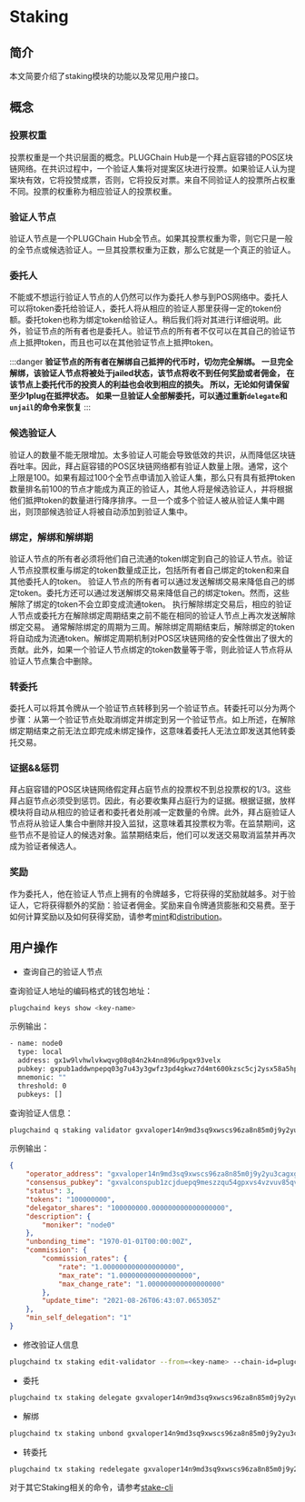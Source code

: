 # Staking

## 简介

本文简要介绍了staking模块的功能以及常见用户接口。

## 概念

### 投票权重

投票权重是一个共识层面的概念。PLUGChain Hub是一个拜占庭容错的POS区块链网络。在共识过程中，一个验证人集将对提案区块进行投票。如果验证人认为提案块有效，它将投赞成票，否则，它将投反对票。来自不同验证人的投票所占权重不同。投票的权重称为相应验证人的投票权重。

### 验证人节点

验证人节点是一个PLUGChain Hub全节点。如果其投票权重为零，则它只是一般的全节点或候选验证人。一旦其投票权重为正数，那么它就是一个真正的验证人。

### 委托人

不能或不想运行验证人节点的人仍然可以作为委托人参与到POS网络中。委托人可以将token委托给验证人，委托人将从相应的验证人那里获得一定的token份额。委托token也称为绑定token给验证人。稍后我们将对其进行详细说明。此外，验证节点的所有者也是委托人。验证节点的所有者不仅可以在其自己的验证节点上抵押token，而且也可以在其他验证节点上抵押token。

:::danger
**验证节点的所有者在解绑自己抵押的代币时，切勿完全解绑。 一旦完全解绑，该验证人节点将被处于jailed状态，该节点将收不到任何奖励或者佣金， 在该节点上委托代币的投资人的利益也会收到相应的损失。 所以，无论如何请保留至少1plug在抵押状态。**
**如果一旦验证人全部解委托，可以通过重新`delegate`和`unjail`的命令来恢复**
:::

### 候选验证人

验证人的数量不能无限增加。太多验证人可能会导致低效的共识，从而降低区块链吞吐率。因此，拜占庭容错的POS区块链网络都有验证人数量上限。通常，这个上限是100。如果有超过100个全节点申请加入验证人集，那么只有具有抵押token数量排名前100的节点才能成为真正的验证人，其他人将是候选验证人，并将根据他们抵押token的数量进行降序排序。一旦一个或多个验证人被从验证人集中踢出，则顶部候选验证人将被自动添加到验证人集中。

### 绑定，解绑和解绑期

验证人节点的所有者必须将他们自己流通的token绑定到自己的验证人节点。验证人节点投票权重与绑定的token数量成正比，包括所有者自己绑定的token和来自其他委托人的token。
验证人节点的所有者可以通过发送解绑交易来降低自己的绑定token。委托方还可以通过发送解绑交易来降低自己的绑定token。然而，这些解除了绑定的token不会立即变成流通token。
执行解除绑定交易后，相应的验证人节点或委托方在解除绑定周期结束之前不能在相同的验证人节点上再次发送解除绑定交易。
通常解除绑定的周期为三周。解除绑定周期结束后，解除绑定的token将自动成为流通token。解绑定周期机制对POS区块链网络的安全性做出了很大的贡献。此外，如果一个验证人节点绑定的token数量等于零，则此验证人节点将从验证人节点集合中删除。

### 转委托

委托人可以将其令牌从一个验证节点转移到另一个验证节点。转委托可以分为两个步骤：从第一个验证节点处取消绑定并绑定到另一个验证节点。如上所述，在解除绑定期结束之前无法立即完成未绑定操作，这意味着委托人无法立即发送其他转委托交易。

### 证据&&惩罚

拜占庭容错的POS区块链网络假定拜占庭节点的投票权不到总投票权的1/3。这些拜占庭节点必须受到惩罚。因此，有必要收集拜占庭行为的证据。根据证据，放样模块将自动从相应的验证者和委托者处削减一定数量的令牌。此外，拜占庭验证人节点将从验证人集合中删除并投入监狱，这意味着其投票权为零。在监禁期间，这些节点不是验证人的候选对象。监禁期结束后，他们可以发送交易取消监禁并再次成为验证者候选人。

### 奖励

作为委托人，他在验证人节点上拥有的令牌越多，它将获得的奖励就越多。对于验证人，它将获得额外的奖励：验证者佣金。奖励来自令牌通货膨胀和交易费。至于如何计算奖励以及如何获得奖励，请参考[mint](mint.md)和[distribution](distribution.md)。

## 用户操作

- 查询自己的验证人节点

查询验证人地址的编码格式的钱包地址：

```bash
plugchaind keys show <key-name>
```

 示例输出：

  ```bash
  - name: node0
    type: local
    address: gx1w9lvhwlvkwqvg08q84n2k4nn896u9pqx93velx
    pubkey: gxpub1addwnpepq03g7u43y3gwfz3pd4gkwz7d4mt600kzsc5cj2ysx58a5hp84qyduxtw28r
    mnemonic: ""
    threshold: 0
    pubkeys: []
  ```

查询验证人信息：

```bash
plugchaind q staking validator gxvaloper14n9md3sq9xwscs96za8n85m0j9y2yu3cagxgke
```

 示例输出：

```json
{
    "operator_address": "gxvaloper14n9md3sq9xwscs96za8n85m0j9y2yu3cagxgke",
    "consensus_pubkey": "gxvalconspub1zcjduepq9meszzqu54gpxvs4vzvuv85qvv5ef0egz3sde0ps4dvktcv77uds0kkhgf",
    "status": 3,
    "tokens": "100000000",
    "delegator_shares": "100000000.000000000000000000",
    "description": {
        "moniker": "node0"
    },
    "unbonding_time": "1970-01-01T00:00:00Z",
    "commission": {
        "commission_rates": {
            "rate": "1.000000000000000000",
            "max_rate": "1.000000000000000000",
            "max_change_rate": "1.000000000000000000"
        },
        "update_time": "2021-08-26T06:43:07.065305Z"
    },
    "min_self_delegation": "1"
}
```

- 修改验证人信息

```bash
plugchaind tx staking edit-validator --from=<key-name> --chain-id=plugchain --fees=0.3plug --commission-rate=0.15 --moniker=<new-name>
```

- 委托

```bash
plugchaind tx staking delegate gxvaloper14n9md3sq9xwscs96za8n85m0j9y2yu3cagxgke 1000plug --chain-id=plugchain --from=<key-name> --fees=0.3plug
```

- 解绑

```bash
plugchaind tx staking unbond gxvaloper14n9md3sq9xwscs96za8n85m0j9y2yu3cagxgke 1000plug --chain-id=plugchain --from=<key-name> --fees=0.3plug
```

- 转委托

```bash
plugchaind tx staking redelegate gxvaloper14n9md3sq9xwscs96za8n85m0j9y2yu3cagxgke gxvaloper1l2rsakp388kuv9k8qzq6lrm9taddae7fpx59wm 100plug --from mykey --chain-id=plugchain --from=<key-name> --fees=0.3plug
```

对于其它Staking相关的命令，请参考[stake-cli](../cli-client/staking.md)
